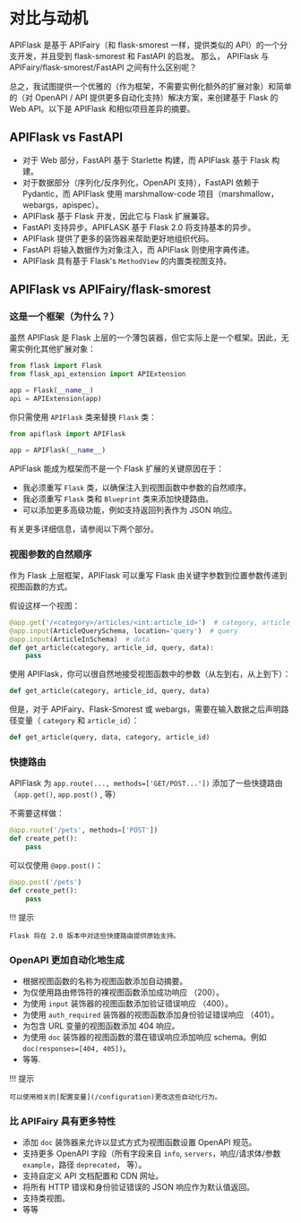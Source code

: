 # 对比与动机

APIFlask 是基于 APIFairy（和 flask-smorest 一样，提供类似的 API）的一个分支开发，并且受到 flask-smorest 和 FastAPI 的启发。 那么， APIFlask 与 APIFairy/flask-smorest/FastAPI 之间有什么区别呢？

总之，我试图提供一个优雅的（作为框架，不需要实例化额外的扩展对象）和简单的（对 OpenAPI / API 提供更多自动化支持）解决方案，来创建基于 Flask 的 Web API。以下是 APIFlask 和相似项目差异的摘要。

## APIFlask vs FastAPI

- 对于 Web 部分，FastAPI 基于 Starlette 构建，而 APIFlask 基于 Flask 构建。
- 对于数据部分（序列化/反序列化，OpenAPI 支持），FastAPI 依赖于 Pydantic，而 APIFlask 使用 marshmallow-code 项目（marshmallow，webargs，apispec）。
- APIFlask 基于 Flask 开发，因此它与 Flask 扩展兼容。
- FastAPI 支持异步。APIFLASK 基于 Flask 2.0 将支持基本的异步。
- APIFlask 提供了更多的装饰器来帮助更好地组织代码。
- FastAPI 将输入数据作为对象注入，而 APIFlask 则使用字典传递。
- APIFlask 具有基于 Flask's `MethodView` 的内置类视图支持。

## APIFlask vs APIFairy/flask-smorest

### 这是一个框架（为什么？）

虽然 APIFlask 是 Flask 上层的一个薄包装器，但它实际上是一个框架。因此，无需实例化其他扩展对象：

```python
from flask import Flask
from flask_api_extension import APIExtension

app = Flask(__name__)
api = APIExtension(app)
```

你只需使用 `APIFlask` 类来替换 `Flask` 类：

```python
from apiflask import APIFlask

app = APIFlask(__name__)
```

APIFlask 能成为框架而不是一个 Flask 扩展的关键原因在于：

- 我必须重写 `Flask` 类，以确保注入到视图函数中参数的自然顺序。
- 我必须重写 `Flask` 类和 `Blueprint` 类来添加快捷路由。
- 可以添加更多高级功能，例如支持返回列表作为 JSON 响应。

有关更多详细信息，请参阅以下两个部分。


### 视图参数的自然顺序

作为 Flask 上层框架，APIFlask 可以重写 Flask 由关键字参数到位置参数传递到视图函数的方式。

假设这样一个视图：

```python
@app.get('/<category>/articles/<int:article_id>')  # category, article_id
@app.input(ArticleQuerySchema, location='query')  # query
@app.input(ArticleInSchema)  # data
def get_article(category, article_id, query, data):
    pass
```

使用 APIFlask，你可以很自然地接受视图函数中的参数（从左到右，从上到下）：

```python
def get_article(category, article_id, query, data)
```

但是，对于 APIFairy、Flask-Smorest 或 webargs，需要在输入数据之后声明路径变量（ `category` 和 `article_id`）：

```python
def get_article(query, data, category, article_id)
```

### 快捷路由

APIFlask 为 `app.route(..., methods=['GET/POST...'])` 添加了一些快捷路由（`app.get()`, `app.post()` , 等）

不需要这样做：

```python
@app.route('/pets', methods=['POST'])
def create_pet():
    pass
```

可以仅使用 `@app.post()`：

```python
@app.post('/pets')
def create_pet():
    pass
```

!!! 提示

    Flask 将在 2.0 版本中对这些快捷路由提供原始支持。

### OpenAPI 更加自动化地生成

- 根据视图函数的名称为视图函数添加自动摘要。
- 为仅使用路由修饰符的裸视图函数添加成功响应 （200）。
- 为使用 `input` 装饰器的视图函数添加验证错误响应 （400）。
- 为使用 `auth_required` 装饰器的视图函数添加身份验证错误响应 （401）。
- 为包含 URL 变量的视图函数添加 404 响应。
- 为使用 `doc` 装饰器的视图函数的潜在错误响应添加响应 schema。例如 `doc(responses=[404, 405])`。
- 等等.

!!! 提示

    可以使用相关的[配置变量](/configuration)更改这些自动化行为。


### 比 APIFairy 具有更多特性

- 添加 `doc` 装饰器来允许以显式方式为视图函数设置 OpenAPI 规范。
- 支持更多 OpenAPI 字段（所有字段来自 `info`, `servers`，响应/请求体/参数 `example`，路径 `deprecated`， 等）。
- 支持自定义 API 文档配置和 CDN 网址。
- 将所有 HTTP 错误和身份验证错误的 JSON 响应作为默认值返回。
- 支持类视图。
- 等等

